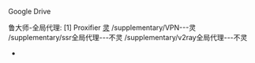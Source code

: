 
Google Drive

鲁大师-全局代理:
[1] Proxifier
[灵](https://github.com/7900ms/nottheater_deserted/blob/master/supplementary/360安全卫士-网络修复-全局代理.txt#必须按配置办法)
/supplementary/VPN---灵
/supplementary/ssr全局代理---不灵
/supplementary/v2ray全局代理---不灵

-
